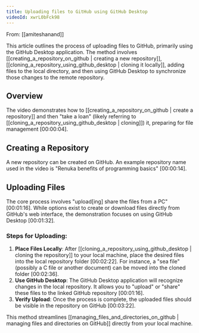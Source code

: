 ```yaml
---
title: Uploading files to GitHub using GitHub Desktop
videoId: xwrL0bFck98
---
```


From: [[amiteshanand]] <br/> 

This article outlines the process of uploading files to GitHub, primarily using the GitHub Desktop application. The method involves [[creating_a_repository_on_github | creating a new repository]], [[cloning_a_repository_using_github_desktop | cloning it locally]], adding files to the local directory, and then using GitHub Desktop to synchronize those changes to the remote repository.

## Overview

The video demonstrates how to [[creating_a_repository_on_github | create a repository]] and then "take a loan" (likely referring to [[cloning_a_repository_using_github_desktop | cloning]]) it, preparing for file management <a class="yt-timestamp" data-t="00:00:04">[00:00:04]</a>.

## Creating a Repository

A new repository can be created on GitHub. An example repository name used in the video is "Renuka benefits of programming basics" <a class="yt-timestamp" data-t="00:00:14">[00:00:14]</a>.

## Uploading Files

The core process involves "upload[ing] share the files from a PC" <a class="yt-timestamp" data-t="00:01:16">[00:01:16]</a>. While options exist to create or download files directly from GitHub's web interface, the demonstration focuses on using GitHub Desktop <a class="yt-timestamp" data-t="00:01:32">[00:01:32]</a>.

### Steps for Uploading:

1.  **Place Files Locally**: After [[cloning_a_repository_using_github_desktop | cloning the repository]] to your local machine, place the desired files into the local repository folder <a class="yt-timestamp" data-t="00:02:22">[00:02:22]</a>. For instance, a "sea file" (possibly a C file or another document) can be moved into the cloned folder <a class="yt-timestamp" data-t="00:02:36">[00:02:36]</a>.
2.  **Use GitHub Desktop**: The GitHub Desktop application will recognize changes in the local repository. It allows you to "upload" or "share" these files to the linked GitHub repository <a class="yt-timestamp" data-t="00:01:16">[00:01:16]</a>.
3.  **Verify Upload**: Once the process is complete, the uploaded files should be visible in the repository on GitHub <a class="yt-timestamp" data-t="00:03:22">[00:03:22]</a>.

This method streamlines [[managing_files_and_directories_on_github | managing files and directories on GitHub]] directly from your local machine.